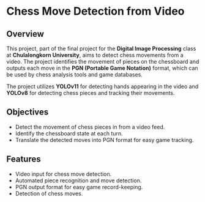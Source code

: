 # Chess Move Detection from Video

## Overview
This project, part of the final project for the **Digital Image Processing** class at **Chulalongkorn University**, aims to detect chess movements from a video. The project identifies the movement of pieces on the chessboard and outputs each move in the **PGN (Portable Game Notation)** format, which can be used by chess analysis tools and game databases.

The project utilizes **YOLOv11** for detecting hands appearing in the video and **YOLOv8** for detecting chess pieces and tracking their movements.

## Objectives
- Detect the movement of chess pieces in from a video feed.
- Identify the chessboard state at each turn.
- Translate the detected moves into PGN format for easy game tracking.

## Features
- Video input for  chess move detection.
- Automated piece recognition and move detection.
- PGN output format for easy game record-keeping.
- Detection of chess moves.
